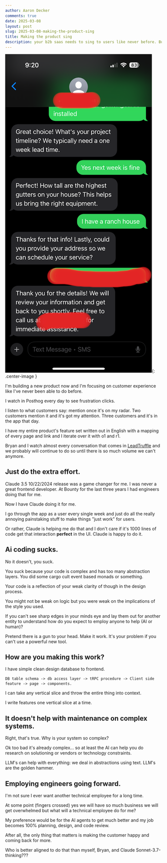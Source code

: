 ```yaml
---
author: Aaron Decker
comments: true
date: 2025-03-08
layout: post
slug: 2025-03-08-making-the-product-sing
title: Making the product sing
description: your b2b saas needs to sing to users like never before. But also it's easier than ever before.
---
```



![SMR](/images/blog/ai_convo_leadtruffle.PNG){: .center-image }


I'm building a new product now and I'm focusing on customer experience like I've never been able to do before.

I watch in Posthog every day to see frustration clicks.

I listen to what customers say: mention once it's on my radar. Two customers mention it and it's got my attention. Three customers and it's in the app that day.

I have my entire product's feature set written out in English with a mapping of every page and link and I iterate over it with o1 and r1.

Bryan and I watch almost every conversation that comes in [LeadTruffle](https://leadtruffle.com) and we probably will continue to do so until there is so much volume we can't anymore.

## Just do the extra effort.

Claude 3.5 10/22/2024 release was a game changer for me. I was never a great frontend developer. At Bounty for the last three years I had engineers doing that for me.

Now I have Claude doing it for me.

I go through the app as a user every single week and just do all the really annoying painstaking stuff to make things "just work" for users.

Or rather, Claude is helping me do that and I don't care if it's 1000 lines of code get that interaction **perfect** in the UI. Claude is happy to do it.

## Ai coding sucks.

No it doesn't, you suck.

You suck because your code is complex and has too many abstraction layers. You did some cargo cult event based monads or something.

Your code is a reflection of your weak clarity of though in the design process.

You might not be weak on logic but you were weak on the implications of the style you used.

If you can't see sharp edges in your minds eye and lay them out for another entity to understand how do you expect to employ anyone to help (AI or human)?

Pretend there is a gun to your head. Make it work. It's your problem if you can't use a powerful new tool.

## How are you making this work?

I have simple clean design database to frontend.

```
DB table schema -> db access layer -> tRPC procedure -> Client side feature -> page -> components.
```

I can take any vertical slice and throw the entire thing into context.

I write features one vertical slice at a time.

## It doesn't help with maintenance on complex systems.

Right, that's true. Why is your system so complex?

Ok too bad it's already complex... so at least the AI can help you do research on solutioning or vendors or technology constraints.

LLM's can help with everything: we deal in abstractions using text. LLM's are the golden hammer.

## Employing engineers going forward.

I'm not sure I ever want another technical employee for a long time.

At some point (fingers crossed) yes we will have so much business we will get overwhelmed but what will a technical employee do for me?

My preference would be for the AI agents to get much better and my job becomes 100% planning, design, and code review.

After all, the only thing that matters is making the customer happy and coming back for more. 

Who is better aligned to do that than myself, Bryan, and Claude Sonnet-3.7-thinking???